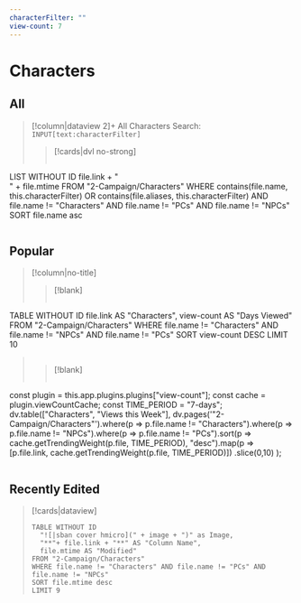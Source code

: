 ```yaml
---
characterFilter: ""
view-count: 7
---
```

# Characters
## All
>[!column|dataview 2]+ All Characters
> Search: `INPUT[text:characterFilter]`
> 
>>[!cards|dvl no-strong] 
>> <br>
>>
>>```dataview
LIST WITHOUT ID file.link + "<br>" + file.mtime
FROM "2-Campaign/Characters"
WHERE contains(file.name, this.characterFilter) OR contains(file.aliases, this.characterFilter) AND file.name != "Characters" AND file.name != "PCs" AND file.name != "NPCs" 
SORT file.name asc
>>```
## Popular
>[!column|no-title]
>>[!blank]
>>```dataview 
TABLE WITHOUT ID 
file.link AS "Characters",
view-count AS "Days Viewed"
FROM "2-Campaign/Characters"
WHERE file.name != "Characters" AND file.name != "NPCs" AND file.name != "PCs"
SORT view-count DESC
LIMIT 10
>>```
>
>>[!blank]
>>```dataviewjs 
const plugin = this.app.plugins.plugins["view-count"]; const cache = plugin.viewCountCache; const TIME_PERIOD = "7-days"; dv.table(["Characters", "Views this Week"], dv.pages('"2-Campaign/Characters"').where(p => p.file.name != "Characters").where(p => p.file.name != "NPCs").where(p => p.file.name != "PCs").sort(p => cache.getTrendingWeight(p.file, TIME_PERIOD), "desc").map(p => [p.file.link, cache.getTrendingWeight(p.file, TIME_PERIOD)]) .slice(0,10) );
>>```

## Recently Edited
> [!cards|dataview]
> ```dataview
> TABLE WITHOUT ID
> 	"![|sban cover hmicro](" + image + ")" as Image,
> 	"**"+ file.link + "**" AS "Column Name",
> 	file.mtime AS "Modified"
> FROM "2-Campaign/Characters"
> WHERE file.name != "Characters" AND file.name != "PCs" AND file.name != "NPCs"
> SORT file.mtime desc
> LIMIT 9
> ```
